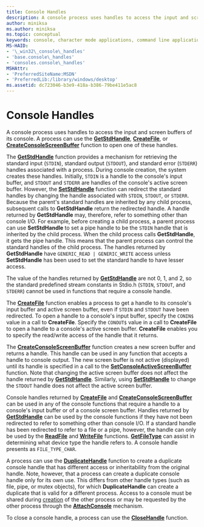```yaml
---
title: Console Handles
description: A console process uses handles to access the input and screen buffers of its console, including the GetStdHandle, CreateFile, or CreateConsoleScreenBuffer functions.
author: miniksa
ms.author: miniksa
ms.topic: conceptual
keywords: console, character mode applications, command line applications, terminal applications, console api
MS-HAID:
- '\_win32\_console\_handles'
- 'base.console\_handles'
- 'consoles.console\_handles'
MSHAttr:
- 'PreferredSiteName:MSDN'
- 'PreferredLib:/library/windows/desktop'
ms.assetid: dc723046-b3e9-418a-b386-79be411e5ac8
---
```


# Console Handles

A console process uses handles to access the input and screen buffers of its console. A process can use the [**GetStdHandle**](getstdhandle.md), [**CreateFile**](https://msdn.microsoft.com/library/windows/desktop/aa363858), or [**CreateConsoleScreenBuffer**](createconsolescreenbuffer.md) function to open one of these handles.

The [**GetStdHandle**](getstdhandle.md) function provides a mechanism for retrieving the standard input (`STDIN`), standard output (`STDOUT`), and standard error (`STDERR`) handles associated with a process. During console creation, the system creates these handles. Initially, `STDIN` is a handle to the console's input buffer, and `STDOUT` and `STDERR` are handles of the console's active screen buffer. However, the [**SetStdHandle**](setstdhandle.md) function can redirect the standard handles by changing the handle associated with `STDIN`, `STDOUT`, or `STDERR`. Because the parent's standard handles are inherited by any child process, subsequent calls to **GetStdHandle** return the redirected handle. A handle returned by **GetStdHandle** may, therefore, refer to something other than console I/O. For example, before creating a child process, a parent process can use **SetStdHandle** to set a pipe handle to be the `STDIN` handle that is inherited by the child process. When the child process calls **GetStdHandle**, it gets the pipe handle. This means that the parent process can control the standard handles of the child process. The handles returned by **GetStdHandle** have `GENERIC_READ | GENERIC_WRITE` access unless **SetStdHandle** has been used to set the standard handle to have lesser access.

The value of the handles returned by [**GetStdHandle**](getstdhandle.md) are not 0, 1, and 2, so the standard predefined stream constants in Stdio.h (`STDIN`, `STDOUT`, and `STDERR`) cannot be used in functions that require a console handle.

The [**CreateFile**](https://msdn.microsoft.com/library/windows/desktop/aa363858) function enables a process to get a handle to its console's input buffer and active screen buffer, even if `STDIN` and `STDOUT` have been redirected. To open a handle to a console's input buffer, specify the `CONIN$` value in a call to **CreateFile**. Specify the `CONOUT$` value in a call to **CreateFile** to open a handle to a console's active screen buffer. **CreateFile** enables you to specify the read/write access of the handle that it returns.

The [**CreateConsoleScreenBuffer**](createconsolescreenbuffer.md) function creates a new screen buffer and returns a handle. This handle can be used in any function that accepts a handle to console output. The new screen buffer is not active (displayed) until its handle is specified in a call to the [**SetConsoleActiveScreenBuffer**](setconsoleactivescreenbuffer.md) function. Note that changing the active screen buffer does not affect the handle returned by [**GetStdHandle**](getstdhandle.md). Similarly, using [**SetStdHandle**](setstdhandle.md) to change the `STDOUT` handle does not affect the active screen buffer.

Console handles returned by [**CreateFile**](https://msdn.microsoft.com/library/windows/desktop/aa363858) and [**CreateConsoleScreenBuffer**](createconsolescreenbuffer.md) can be used in any of the console functions that require a handle to a console's input buffer or of a console screen buffer. Handles returned by [**GetStdHandle**](getstdhandle.md) can be used by the console functions if they have not been redirected to refer to something other than console I/O. If a standard handle has been redirected to refer to a file or a pipe, however, the handle can only be used by the [**ReadFile**](https://msdn.microsoft.com/library/windows/desktop/aa365467) and [**WriteFile**](https://msdn.microsoft.com/library/windows/desktop/aa365747) functions. [**GetFileType**](https://docs.microsoft.com/windows/win32/api/fileapi/nf-fileapi-getfiletype) can assist in determining what device type the handle refers to. A console handle presents as `FILE_TYPE_CHAR`.

A process can use the [**DuplicateHandle**](https://msdn.microsoft.com/library/windows/desktop/ms724251) function to create a duplicate console handle that has different access or inheritability from the original handle. Note, however, that a process can create a duplicate console handle only for its own use. This differs from other handle types (such as file, pipe, or mutex objects), for which **DuplicateHandle** can create a duplicate that is valid for a different process.
Access to a console must be shared during [creation](creation-of-a-console.md) of the other process or may be requested by the other process through the [**AttachConsole**](attachconsole.md) mechanism.

To close a console handle, a process can use the [**CloseHandle**](https://msdn.microsoft.com/library/windows/desktop/ms724211) function.
